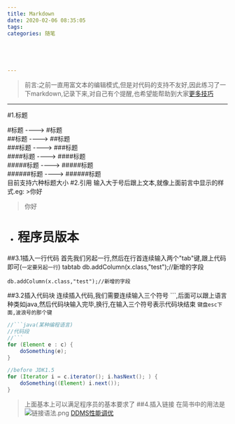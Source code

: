 ```yaml
---
title: Markdown
date: 2020-02-06 08:35:05
tags: 
categories: 随笔





---
```




>前言:之前一直用富文本的编辑模式,但是对代码的支持不友好,因此练习了一下markdown,记录下来,对自己有个提醒,也希望能帮助到大家[更多技巧](https://segmentfault.com/markdown)
***
#1.标题

#标题   ---->  #标题  
##标题   ---->  ##标题  
###标题   ---->  ###标题  
####标题   ---->  ####标题  
#####标题   ---->  #####标题  
######标题   ---->  ######标题  
目前支持六种标题大小
#2.引用
输入大于号后跟上文本,就像上面前言中显示的样式.eg: >你好
>你好
- # 程序员版本
##3.1插入一行代码
首先我们另起一行,然后在行首连续输入两个"tab"键,跟上代码即可(`一定要另起一行`) tabtab db.addColumn(x.class,"test");//新增的字段

    db.addColumn(x.class,"test");//新增的字段
##3.2插入代码块
连续插入代码,我们需要连续输入三个符号 ```,后面可以跟上语言种类如java,然后代码块输入完毕,换行,在输入三个符号表示代码块结束 `键盘esc下面,波浪号的那个键`
```java
//```java(某种编程语言)
//代码段
//```
for (Element e : c) {
    doSomething(e);
}

//before JDK1.5
for (Iterator i = c.iterator(); i.hasNext(); ) {
    doSomething((Element) i.next());
}
```

>上面基本上可以满足程序员的基本要求了
##4.插入链接
在简书中的用法是![链接语法.png](https://upload-images.jianshu.io/upload_images/2226681-dca0142cb829876a.png?imageMogr2/auto-orient/strip%7CimageView2/2/w/1240)
[DDMS性能调优](https://www.jianshu.com/p/829ed0e6010e)

